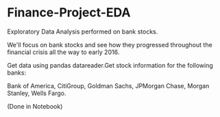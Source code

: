 # Finance-Project-EDA
Exploratory Data Analysis performed on bank stocks.

We'll focus on bank stocks and see how they progressed throughout the financial crisis all the way to early 2016.

Get data using pandas datareader.Get stock information for the following banks:

Bank of America,
CitiGroup,
Goldman Sachs,
JPMorgan Chase,
Morgan Stanley,
Wells Fargo.

(Done in Notebook)
